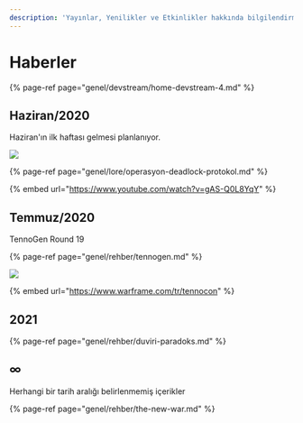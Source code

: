 ```yaml
---
description: 'Yayınlar, Yenilikler ve Etkinlikler hakkında bilgilendirme'
---
```


# Haberler

{% page-ref page="genel/devstream/home-devstream-4.md" %}

## Haziran/2020

Haziran'ın ilk haftası gelmesi planlanıyor.

![](https://imgbbb.com/images/2020/05/25/EY400NCXkAg2jRAformatjpgname4096x4096.jpg)

{% page-ref page="genel/lore/operasyon-deadlock-protokol.md" %}

{% embed url="https://www.youtube.com/watch?v=gAS-Q0L8YqY" %}

## Temmuz/2020

TennoGen Round 19

{% page-ref page="genel/rehber/tennogen.md" %}

![](https://imgbbb.com/images/2020/05/10/image90beb4347c0e3f86.png)

{% embed url="https://www.warframe.com/tr/tennocon" %}

## 2021

{% page-ref page="genel/rehber/duviri-paradoks.md" %}

## ∞

Herhangi bir tarih aralığı belirlenmemiş içerikler

{% page-ref page="genel/rehber/the-new-war.md" %}


